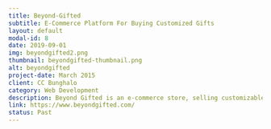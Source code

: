 ```yaml
---
title: Beyond-Gifted
subtitle: E-Commerce Platform For Buying Customized Gifts
layout: default
modal-id: 8
date: 2019-09-01
img: beyondgifted2.png
thumbnail: beyondgifted-thumbnail.png
alt: beyondgifted
project-date: March 2015
client: CC Bunghalo
category: Web Development
description: Beyond Gifted is an e-commerce store, selling customizable gifts. Customers can build their cart online and check out using a fast and reliable interface. The digital store enables users to procure the products they need, while leveraging the benefits of an online shopping experience. It benefits the sellers by helping them generate easy profits without a physical storefront. The web development platform makes sales and buying hassle-free and convenient. <br/><br/> Key Features - <br/>Fast and reliable checkout.<br/>User-friendly interface.<br/>All advantages of an online shopping experience.<br/><br/>How It Works?<br/>The website design uses PHP, and was successful in boosting the sale of products significantly.
link: https://www.beyondgifted.com/
status: Past
---
```

